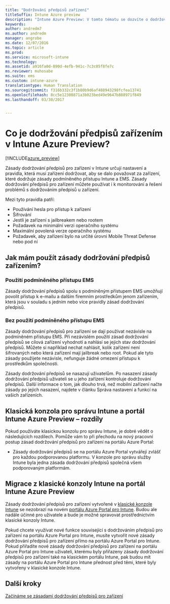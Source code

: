 ```yaml
---
title: "Dodržování předpisů zařízení"
titleSuffix: Intune Azure preview
description: "Intune Azure Preview: V tomto tématu se dozvíte o dodržování předpisů zařízením v Microsoft Intune."
keywords: 
author: andredm7
ms.author: andredm
manager: angrobe
ms.date: 12/07/2016
ms.topic: article
ms.prod: 
ms.service: microsoft-intune
ms.technology: 
ms.assetid: a916fa0d-890d-4efb-941c-7c3c05f8fe7c
ms.reviewer: muhosabe
ms.suite: ems
ms.custom: intune-azure
translationtype: Human Translation
ms.sourcegitcommit: f316b332c3f1b80b9d6af488943298fcfea13741
ms.openlocfilehash: 8cc5e12308871a3b023bed49e9647b888971f849
ms.lasthandoff: 03/30/2017


---
```


# <a name="what-is-device-compliance-in-intune-azure-preview"></a>Co je dodržování předpisů zařízením v Intune Azure Preview?

[!INCLUDE[azure_preview](../includes/azure_preview.md)]

Zásady dodržování předpisů pro zařízení v Intune určují nastavení a pravidla, která musí zařízení dodržovat, aby se dalo považovat za zařízení, které dodržuje zásady podmíněného přístupu Intune a EMS. Zásady dodržování předpisů pro zařízení můžete používat i k monitorování a řešení problémů s dodržováním předpisů u zařízení. 

Mezi tyto pravidla patří:

- Používání hesla pro přístup k zařízení
- Šifrování
- Jestli je zařízení s jailbreakem nebo rootem
- Požadavek na minimální verzi operačního systému
- Maximální povolená verze operačního systému
- Požadavek, aby zařízení bylo na určité úrovni Mobile Threat Defense nebo pod ní

<!---##  Concepts
Following are some terms and concepts that are useful to understanding how to use compliance policies.

### Device compliance requirements
Compliance requirements are essentially rules like requiring a device PIN or encryption that you can specify as required or not required for a compliance policy.

### Actions for noncompliance

You can specify what needs to happen when a device is determined as noncompliant. This can be a sequence of actions during a specific time.
When you specify these actions, Intune will automatically initiate them in the sequence you specify. See the following example of a sequence of
actions for a device that continues to be in the noncompliant status for
a week:

-   When the device is first determined to be non-compliant, an email with noncompliant notification is sent to the user.

-   3 days after initial noncompliance state, a follow up reminder is sent to the user.

-   5 days after initial noncompliance state, a final reminder with a notification that access to company resources will be blocked on the device in 2 days if the compliance issues are not remediated is sent to the user.

-   7 days after initial noncompliance state, access to company resources is blocked. This requires that you have conditional access policy that specifies that access from noncompliant devices should    be blocked for services such as Exchange and SharePoint.

### Grace Period

This is the time between when a device is first determined as
noncompliant to when access to company resources on that device is blocked. This time allows for time that the user has to resolve
compliance issues on the device. You can also use this time to create your action sequences to send notifications to the user before their access is blocked.

Remember that you need to implement conditional access policies in addition to compliance policies in order for access to company resources to be blocked.--->

##  <a name="how-should-i-use-a-device-compliance-policy"></a>Jak mám použít zásady dodržování předpisů zařízením?

### <a name="using-ems-conditional-access"></a>Použití podmíněného přístupu EMS
Zásady dodržování předpisů spolu s podmíněným přístupem EMS umožňují povolit přístup k e-mailu a dalším firemním prostředkům jenom zařízením, která jsou v souladu s jedním nebo více pravidly zásad dodržování předpisů.

### <a name="not-using-ems-conditional-access"></a>Bez použití podmíněného přístupu EMS
Zásady dodržování předpisů pro zařízení se dají používat nezávisle na podmíněném přístupu EMS.
Při nezávislém použití zásad dodržování předpisů se cílová zařízení vyhodnotí a nahlásí se jejich stav dodržování předpisů. Můžete si například nechat nahlásit, kolik zařízení není šifrovaných nebo která zařízení mají jailbreak nebo root. Pokud ale tyto zásady použijete nezávisle, nefunguje žádné omezení přístupu k prostředkům společnosti.

Zásady dodržování předpisů se nasazují uživatelům. Po nasazení zásady dodržování předpisů uživateli se u jeho zařízení kontroluje dodržování předpisů. Další informace o tom, jak dlouho trvá, než mobilní zařízení načte zásady po jejich nasazení, najdete v článku Správa nastavení a funkcí na vašich zařízeních.

##  <a name="intune-classic-admin-console-vs-intune-azure-preview-portal"></a>Klasická konzola pro správu Intune a portál Intune Azure Preview – rozdíly

Pokud používáte klasickou konzolu pro správu Intune, je dobré vědět o následujících rozdílech. Pomůže vám to při přechodu na nový pracovní postup zásad dodržování předpisů pro zařízení na portálu Azure Portal:

-   Zásady dodržování předpisů se na portálu Azure Portal vytvářejí zvlášť pro každou podporovanou platformu. V konzole pro správu služby Intune byla jedna zásada dodržování předpisů společná všem podporovaným platformám.

<!--- -   In the Azure portal, you have the ability to specify actions and notifications that are intiated when a device is determined to be noncompliant. This ability does not exist in the Intune admin console.

-   In the Azure portal, you can set a grace period to allow time for the end-user to get their device back to compliance status before they completely lose the ability to get company data on their device. This is not available in the Intune admin console.--->

##  <a name="migration-from-intune-classic-console-to-intune-azure-preview-portal"></a>Migrace z klasické konzoly Intune na portál Intune Azure Preview

Zásady dodržování předpisů pro zařízení vytvořené v [klasické konzole Intune](https://manage.microsoft.com) se nezobrazí na novém [portálu Azure Portal pro Intune](https://portal.azure.com). Budou ale nadále účinné pro uživatele a bude je možné spravovat prostřednictvím klasické konzoly Intune.

Pokud chcete využívat nové funkce související s dodržováním předpisů pro zařízení na portálu Azure Portal pro Intune, musíte vytvořit nové zásady dodržování předpisů pro zařízení přímo na portálu Azure Portal pro Intune. Pokud přiřadíte nové zásady dodržování předpisů pro zařízení na portálu Azure Portal pro Intune uživateli, kterému byly přiřazeny zásady dodržování předpisů pro zařízení také na klasickém portálu Intune, pak budou mít zásady na portálu Azure Portal pro Intune přednost před těmi, které byly vytvořeny v klasické konzole Intune.

##  <a name="next-steps"></a>Další kroky

[Začínáme se zásadami dodržování předpisů pro zařízení](get-started-with-device-compliance.md)


<!---### See also

Conditional access--->

